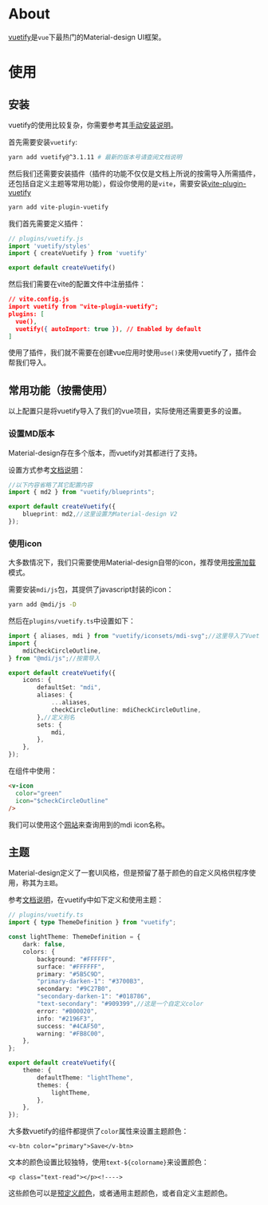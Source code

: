 # About
[vuetify](https://github.com/vuetifyjs/vuetify)是`vue`下最热门的Material-design UI框架。

# 使用
## 安装
vuetify的使用比较复杂，你需要参考其[手动安装说明](https://vuetifyjs.com/en/getting-started/installation/#manual-steps)。

首先需要安装`vuetify`:
```bash
yarn add vuetify@^3.1.11 # 最新的版本号请查阅文档说明
```

然后我们还需要安装插件（插件的功能不仅仅是文档上所说的按需导入所需插件，还包括自定义主题等常用功能），假设你使用的是`vite`，需要安装[vite-plugin-vuetify](https://www.npmjs.com/package/vite-plugin-vuetify)

```bash
yarn add vite-plugin-vuetify
```
我们首先需要定义插件：
```ts
// plugins/vuetify.js
import 'vuetify/styles'
import { createVuetify } from 'vuetify'

export default createVuetify()
```
然后我们需要在vite的配置文件中注册插件：
```json
// vite.config.js
import vuetify from "vite-plugin-vuetify";
plugins: [
  vue(),
  vuetify({ autoImport: true }), // Enabled by default
]
```
使用了插件，我们就不需要在创建vue应用时使用`use()`来使用vuetify了，插件会帮我们导入。

## 常用功能（按需使用）

以上配置只是将vuetify导入了我们的vue项目，实际使用还需要更多的设置。

### 设置MD版本
Material-design存在多个版本，而vuetify对其都进行了支持。

设置方式参考[文档说明](https://vuetifyjs.com/en/features/blueprints/)：
```ts
//以下内容省略了其它配置内容
import { md2 } from "vuetify/blueprints";

export default createVuetify({
    blueprint: md2,//这里设置为Material-design V2
});
```

### 使用icon
大多数情况下，我们只需要使用Material-design自带的icon，推荐使用[按需加载](https://vuetifyjs.com/en/features/icon-fonts/#material-design-icons-js-svg)模式。

需要安装`mdi/js`包，其提供了javascript封装的icon：
```bash
yarn add @mdi/js -D
```
然后在`plugins/vuetify.ts`中设置如下：
```ts
import { aliases, mdi } from "vuetify/iconsets/mdi-svg";//这里导入了Vuetify本身需要的icon，以及icon集合占位符
import {
    mdiCheckCircleOutline,
} from "@mdi/js";//按需导入

export default createVuetify({
    icons: {
        defaultSet: "mdi",
        aliases: {
            ...aliases,
            checkCircleOutline: mdiCheckCircleOutline,
        },//定义别名
        sets: {
            mdi,
        },
    },
});
```

在组件中使用：
```html
<v-icon
  color="green"
  icon="$checkCircleOutline"
/>
```

我们可以使用这个[网站](https://pictogrammers.com/library/mdi/)来查询用到的mdi icon名称。

## 主题
Material-design定义了一套UI风格，但是预留了基于颜色的自定义风格供程序使用，称其为`主题`。

参考[文档说明](https://vuetifyjs.com/en/features/theme/)，在vuetify中如下定义和使用主题：
```ts
// plugins/vuetify.ts
import { type ThemeDefinition } from "vuetify";

const lightTheme: ThemeDefinition = {
    dark: false,
    colors: {
        background: "#FFFFFF",
        surface: "#FFFFFF",
        primary: "#5B5C9D",
        "primary-darken-1": "#3700B3",
        secondary: "#9C27B0",
        "secondary-darken-1": "#018786",
        "text-secondary": "#909399",//这是一个自定义color
        error: "#B00020",
        info: "#2196F3",
        success: "#4CAF50",
        warning: "#FB8C00",
    },
};

export default createVuetify({
    theme: {
        defaultTheme: "lightTheme",
        themes: {
            lightTheme,
        },
    },
});
```
大多数vuetify的组件都提供了`color`属性来设置主题颜色：
```vue
<v-btn color="primary">Save</v-btn>
```
文本的颜色设置比较独特，使用`text-${colorname}`来设置颜色：
```vue
<p class="text-read"></p><!---->
```
这些颜色可以是[预定义颜色](https://vuetifyjs.com/en/styles/colors/#material-colors)，或者通用主题颜色，或者自定义主题颜色。